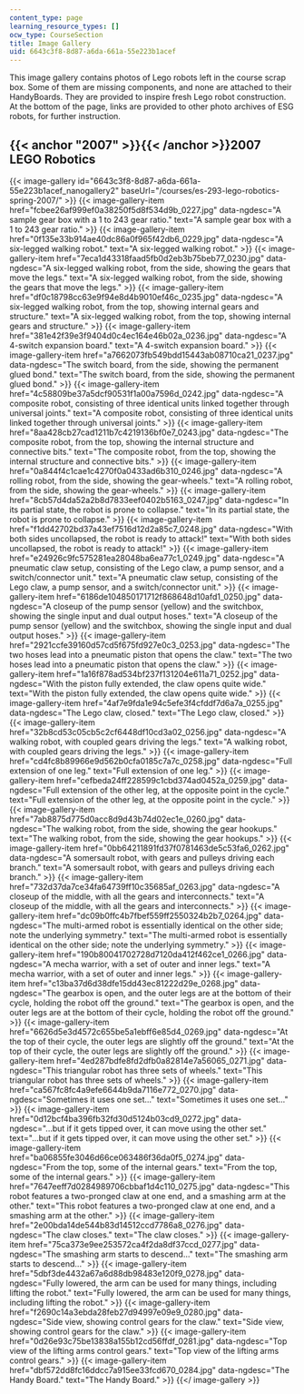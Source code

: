 ```yaml
---
content_type: page
learning_resource_types: []
ocw_type: CourseSection
title: Image Gallery
uid: 6643c3f8-8d87-a6da-661a-55e223b1acef
---
```


This image gallery contains photos of Lego robots left in the course scrap box. Some of them are missing components, and none are attached to their HandyBoards. They are provided to inspire fresh Lego robot construction. At the bottom of the page, links are provided to other photo archives of ESG robots, for further instruction.

{{< anchor "2007" >}}{{< /anchor >}}2007 LEGO Robotics
------------------------------------------------------
{{< image-gallery id="6643c3f8-8d87-a6da-661a-55e223b1acef_nanogallery2" baseUrl="/courses/es-293-lego-robotics-spring-2007/" >}}
{{< image-gallery-item href="fcbee26af999ef0a38250f5d8f534d9b_0227.jpg" data-ngdesc="A sample gear box with a 1 to 243 gear ratio." text="A sample gear box with a 1 to 243 gear ratio." >}}
{{< image-gallery-item href="0f135e33b914ae40dc86a0f965f42db6_0229.jpg" data-ngdesc="A six-legged walking robot." text="A six-legged walking robot." >}}
{{< image-gallery-item href="7eca1d43318faad5fb0d2eb3b75beb77_0230.jpg" data-ngdesc="A six-legged walking robot, from the side, showing the gears that move the legs." text="A six-legged walking robot, from the side, showing the gears that move the legs." >}}
{{< image-gallery-item href="df0c18798cc63e9f94e8d4b9010ef46c_0235.jpg" data-ngdesc="A six-legged walking robot, from the top, showing internal gears and structure." text="A six-legged walking robot, from the top, showing internal gears and structure." >}}
{{< image-gallery-item href="381e42f39e3f9404d0c4ec164e46b02a_0236.jpg" data-ngdesc="A 4-switch expansion board." text="A 4-switch expansion board." >}}
{{< image-gallery-item href="a7662073fb549bdd15443ab08710ca21_0237.jpg" data-ngdesc="The switch board, from the side, showing the permanent glued bond." text="The switch board, from the side, showing the permanent glued bond." >}}
{{< image-gallery-item href="4c58809be37a5dcf90531f1a00a7596d_0242.jpg" data-ngdesc="A composite robot, consisting of three identical units linked together through universal joints." text="A composite robot, consisting of three identical units linked together through universal joints." >}}
{{< image-gallery-item href="8aa428cb27cad1211b7c4219136bf0e7_0243.jpg" data-ngdesc="The composite robot, from the top, showing the internal structure and connective bits." text="The composite robot, from the top, showing the internal structure and connective bits." >}}
{{< image-gallery-item href="0a844f4c1cae1c4270f0a0433ad6b310_0246.jpg" data-ngdesc="A rolling robot, from the side, showing the gear-wheels." text="A rolling robot, from the side, showing the gear-wheels." >}}
{{< image-gallery-item href="8cb57d4da52a2b8d7833eef0402b5163_0247.jpg" data-ngdesc="In its partial state, the robot is prone to collapse." text="In its partial state, the robot is prone to collapse." >}}
{{< image-gallery-item href="f1dd42702bd37a43ef7516d12d2a85c7_0248.jpg" data-ngdesc="With both sides uncollapsed, the robot is ready to attack!" text="With both sides uncollapsed, the robot is ready to attack!" >}}
{{< image-gallery-item href="e24926c9fc575281ea28048ba6ea77c1_0249.jpg" data-ngdesc="A pneumatic claw setup, consisting of the Lego claw, a pump sensor, and a switch/connector unit." text="A pneumatic claw setup, consisting of the Lego claw, a pump sensor, and a switch/connector unit." >}}
{{< image-gallery-item href="6186de104850171712f868648d10afd1_0250.jpg" data-ngdesc="A closeup of the pump sensor (yellow) and the switchbox, showing the single input and dual output hoses." text="A closeup of the pump sensor (yellow) and the switchbox, showing the single input and dual output hoses." >}}
{{< image-gallery-item href="2921ccfe39160d57cd5f675fd927e0c3_0253.jpg" data-ngdesc="The two hoses lead into a pneumatic piston that opens the claw." text="The two hoses lead into a pneumatic piston that opens the claw." >}}
{{< image-gallery-item href="1a16f878ad534bf237f131204e611a71_0252.jpg" data-ngdesc="With the piston fully extended, the claw opens quite wide." text="With the piston fully extended, the claw opens quite wide." >}}
{{< image-gallery-item href="4af7e9fda1e94c5efe3f4cfddf7d6a7a_0255.jpg" data-ngdesc="The Lego claw, closed." text="The Lego claw, closed." >}}
{{< image-gallery-item href="32b8cd53c05cb5c2cf6448df10cd3a02_0256.jpg" data-ngdesc="A walking robot, with coupled gears driving the legs." text="A walking robot, with coupled gears driving the legs." >}}
{{< image-gallery-item href="cd4fc8b89966e9d562b0cfa0185c7a7c_0258.jpg" data-ngdesc="Full extension of one leg." text="Full extension of one leg." >}}
{{< image-gallery-item href="cefbeda24ff228599c1cbd374ad0452a_0259.jpg" data-ngdesc="Full extension of the other leg, at the opposite point in the cycle." text="Full extension of the other leg, at the opposite point in the cycle." >}}
{{< image-gallery-item href="7ab8875d775d0acc8d9d43b74d02ec1e_0260.jpg" data-ngdesc="The walking robot, from the side, showing the gear hookups." text="The walking robot, from the side, showing the gear hookups." >}}
{{< image-gallery-item href="0bb64211891fd37f0781463de5c53fa6_0262.jpg" data-ngdesc="A somersault robot, with gears and pulleys driving each branch." text="A somersault robot, with gears and pulleys driving each branch." >}}
{{< image-gallery-item href="732d37da7ce34fa64739ff10c35685af_0263.jpg" data-ngdesc="A closeup of the middle, with all the gears and interconnects." text="A closeup of the middle, with all the gears and interconnects." >}}
{{< image-gallery-item href="dc09b0ffc4b7fbef559ff2550324b2b7_0264.jpg" data-ngdesc="The multi-armed robot is essentially identical on the other side; note the underlying symmetry." text="The multi-armed robot is essentially identical on the other side; note the underlying symmetry." >}}
{{< image-gallery-item href="190b80041702728d7120da412f462ce1_0266.jpg" data-ngdesc="A mecha warrior, with a set of outer and inner legs." text="A mecha warrior, with a set of outer and inner legs." >}}
{{< image-gallery-item href="c13ba37d6d38dfe15dd43ec81222d29e_0268.jpg" data-ngdesc="The gearbox is open, and the outer legs are at the bottom of their cycle, holding the robot off the ground." text="The gearbox is open, and the outer legs are at the bottom of their cycle, holding the robot off the ground." >}}
{{< image-gallery-item href="6626d5e3d4572c655be5a1ebff6e85d4_0269.jpg" data-ngdesc="At the top of their cycle, the outer legs are slightly off the ground." text="At the top of their cycle, the outer legs are slightly off the ground." >}}
{{< image-gallery-item href="4ed287bdfe8fd2dfb0a82814e7a56065_0271.jpg" data-ngdesc="This triangular robot has three sets of wheels." text="This triangular robot has three sets of wheels." >}}
{{< image-gallery-item href="ca567fc8fc4a9efe6644b9da7116e772_0270.jpg" data-ngdesc="Sometimes it uses one set..." text="Sometimes it uses one set..." >}}
{{< image-gallery-item href="0d12bcf4ba396fb32fd30d5124b03cd9_0272.jpg" data-ngdesc="...but if it gets tipped over, it can move using the other set." text="...but if it gets tipped over, it can move using the other set." >}}
{{< image-gallery-item href="ba06855fe3046d66ce063486f36da0f5_0274.jpg" data-ngdesc="From the top, some of the internal gears." text="From the top, some of the internal gears." >}}
{{< image-gallery-item href="7647eeff7d0284989706cbbaf1d4c110_0275.jpg" data-ngdesc="This robot features a two-pronged claw at one end, and a smashing arm at the other." text="This robot features a two-pronged claw at one end, and a smashing arm at the other." >}}
{{< image-gallery-item href="2e00bda14de544b83d14512ccd7786a8_0276.jpg" data-ngdesc="The claw closes." text="The claw closes." >}}
{{< image-gallery-item href="75ca373e9ee253572ca4f2da8df37ccd_0277.jpg" data-ngdesc="The smashing arm starts to descend..." text="The smashing arm starts to descend..." >}}
{{< image-gallery-item href="5dbf3de4432a67a6d88db98483e120f9_0278.jpg" data-ngdesc="Fully lowered, the arm can be used for many things, including lifting the robot." text="Fully lowered, the arm can be used for many things, including lifting the robot." >}}
{{< image-gallery-item href="f2690c14a3ebda28feb27d94997e09e9_0280.jpg" data-ngdesc="Side view, showing control gears for the claw." text="Side view, showing control gears for the claw." >}}
{{< image-gallery-item href="0d26e93c75be13838a155b12cd56ffdf_0281.jpg" data-ngdesc="Top view of the lifting arms control gears." text="Top view of the lifting arms control gears." >}}
{{< image-gallery-item href="dbf572dd8fc16ddcc7a915ee33fcd670_0284.jpg" data-ngdesc="The Handy Board." text="The Handy Board." >}}
{{</ image-gallery >}}